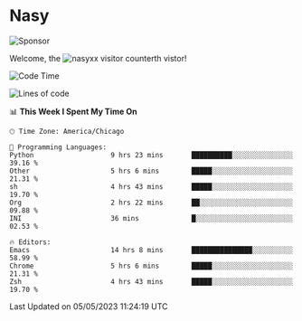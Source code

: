 # Nasy

<!--
<p align="center">
<img height="200" src="https://github-readme-stats.vercel.app/api?username=nasyxx&count_private=true&show_icons=true&theme=dracula&include_all_commits=true"/>
<img height="200" src="https://github-readme-stats.vercel.app/api/top-langs/?username=nasyxx&theme=dracula&hide=html,jupyter+notebook&count_private=true&show_icons=true"/>
</p>

  
----------------
-->

![Sponsor](https://img.shields.io/static/v1.svg?label=Sponsor&message=%E2%9D%A4&logo=GitHub&style=flat&color=pink)
 
Welcome, the ![nasyxx visitor counter](https://count.getloli.com/get/@nasyxx?theme=rule34)th vistor!
 
<!--START_SECTION:waka-->
![Code Time](http://img.shields.io/badge/Code%20Time-3%2C483%20hrs%2049%20mins-blue)

![Lines of code](https://img.shields.io/badge/From%20Hello%20World%20I%27ve%20Written-6.2%20million%20lines%20of%20code-blue)

📊 **This Week I Spent My Time On** 

```text
🕑︎ Time Zone: America/Chicago

💬 Programming Languages: 
Python                   9 hrs 23 mins       ██████████░░░░░░░░░░░░░░░   39.16 % 
Other                    5 hrs 6 mins        █████░░░░░░░░░░░░░░░░░░░░   21.31 % 
sh                       4 hrs 43 mins       █████░░░░░░░░░░░░░░░░░░░░   19.70 % 
Org                      2 hrs 22 mins       ██░░░░░░░░░░░░░░░░░░░░░░░   09.88 % 
INI                      36 mins             █░░░░░░░░░░░░░░░░░░░░░░░░   02.53 % 

🔥 Editors: 
Emacs                    14 hrs 8 mins       ███████████████░░░░░░░░░░   58.99 % 
Chrome                   5 hrs 6 mins        █████░░░░░░░░░░░░░░░░░░░░   21.31 % 
Zsh                      4 hrs 43 mins       █████░░░░░░░░░░░░░░░░░░░░   19.70 % 
```


 Last Updated on 05/05/2023 11:24:19 UTC
<!--END_SECTION:waka-->

<!-- ![visitors](https://visitor-badge.laobi.icu/badge?page_id=nasyxx.nasyxx) -->
